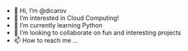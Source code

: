 - 👋 Hi, I’m @dicarov
- 👀 I’m interested in Cloud Computing!
- 🌱 I’m currently learning Python
- 💞️ I’m looking to collaborate on fun and interesting projects  
- 📫 How to reach me ...

<!---
dicarov/dicarov is a ✨ special ✨ repository because its `README.md` (this file) appears on your GitHub profile.
You can click the Preview link to take a look at your changes.
--->

